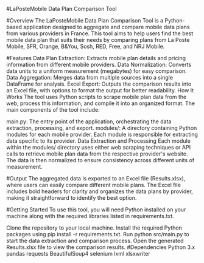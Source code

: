 #LaPosteMobile Data Plan Comparison Tool


#Overview
The LaPosteMobile Data Plan Comparison Tool is a Python-based application designed to aggregate and compare mobile data plans from various providers in France. This tool aims to help users find the best mobile data plan that suits their needs by comparing plans from La Poste Mobile, SFR, Orange, B&You, Sosh, RED, Free, and NRJ Mobile.

#Features
Data Plan Extraction: Extracts mobile plan details and pricing information from different mobile providers.
Data Normalization: Converts data units to a uniform measurement (megabytes) for easy comparison.
Data Aggregation: Merges data from multiple sources into a single DataFrame for analysis.
Excel Export: Outputs the comparison results into an Excel file, with options to format the output for better readability.
How It Works
The tool uses Python scripts to scrape mobile plan data from the web, process this information, and compile it into an organized format. The main components of the tool include:

main.py: The entry point of the application, orchestrating the data extraction, processing, and export.
modules/: A directory containing Python modules for each mobile provider. Each module is responsible for extracting data specific to its provider.
Data Extraction and Processing
Each module within the modules/ directory uses either web scraping techniques or API calls to retrieve mobile plan data from the respective provider's website. The data is then normalized to ensure consistency across different units of measurement.

#Output
The aggregated data is exported to an Excel file (Results.xlsx), where users can easily compare different mobile plans. The Excel file includes bold headers for clarity and organizes the data plans by provider, making it straightforward to identify the best option.

#Getting Started
To use this tool, you will need Python installed on your machine along with the required libraries listed in requirements.txt.

Clone the repository to your local machine.
Install the required Python packages using pip install -r requirements.txt.
Run python src/main.py to start the data extraction and comparison process.
Open the generated Results.xlsx file to view the comparison results.
#Dependencies
Python 3.x
pandas
requests
BeautifulSoup4
selenium
lxml
xlsxwriter
